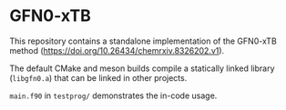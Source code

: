 
# GFN0-xTB

This repository contains a standalone implementation of
the GFN0-xTB method (<https://doi.org/10.26434/chemrxiv.8326202.v1>).

The default CMake and meson builds compile a statically linked library (`libgfn0.a`) that can be linked in other projects.

`main.f90` in `testprog/` demonstrates the in-code usage.
